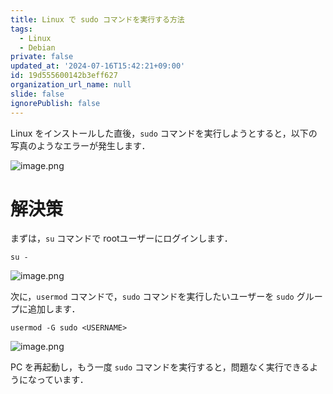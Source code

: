 ```yaml
---
title: Linux で sudo コマンドを実行する方法
tags:
  - Linux
  - Debian
private: false
updated_at: '2024-07-16T15:42:21+09:00'
id: 19d555600142b3eff627
organization_url_name: null
slide: false
ignorePublish: false
---
```

Linux をインストールした直後，`sudo` コマンドを実行しようとすると，以下の写真のようなエラーが発生します．

![image.png](https://qiita-image-store.s3.ap-northeast-1.amazonaws.com/0/1206897/1cd7b026-0019-872b-ee80-42fb22753b56.png)

# 解決策

まずは，`su` コマンドで rootユーザーにログインします．

```
su -
```

![image.png](https://qiita-image-store.s3.ap-northeast-1.amazonaws.com/0/1206897/a1586a0d-3409-708b-e047-68ba3efa1b9a.png)

次に，`usermod` コマンドで，`sudo` コマンドを実行したいユーザーを `sudo` グループに追加します．

```
usermod -G sudo <USERNAME>
```

![image.png](https://qiita-image-store.s3.ap-northeast-1.amazonaws.com/0/1206897/a1147837-12a8-fa03-8c53-071dfcdb667e.png)

PC を再起動し，もう一度 `sudo` コマンドを実行すると，問題なく実行できるようになっています．
